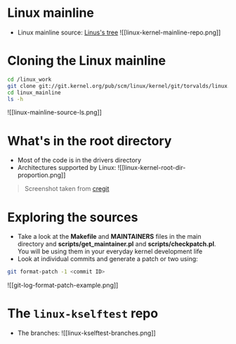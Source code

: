 # Linux mainline
- Linux mainline source: [Linus's tree](https://git.kernel.org/pub/scm/linux/kernel/git/torvalds/linux.git/)
![[linux-kernel-mainline-repo.png]]

# Cloning the Linux mainline
```sh
cd /linux_work  
git clone git://git.kernel.org/pub/scm/linux/kernel/git/torvalds/linux.git linux_mainline
cd linux_mainline
ls -h
```
![[linux-mainline-source-ls.png]]

# What's in the root directory
- Most of the code is in the drivers directory
- Architectures supported by Linux:
![[linux-kernel-root-dir-proportion.png]]
> Screenshot taken from [cregit](https://cregit.linuxsources.org/)

# Exploring the sources
- Take a look at the **Makefile** and **MAINTAINERS** files in the main directory and **scripts/get_maintainer.pl** and **scripts/checkpatch.pl**. You will be using them in your everyday kernel development life
- Look at individual commits and generate a patch or two using:
```sh
git format-patch -1 <commit ID>
```
![[git-log-format-patch-example.png]]

# The `linux-kselftest` repo
- The branches:
![[linux-kselftest-branches.png]]